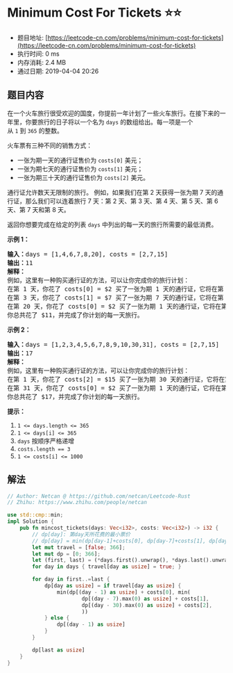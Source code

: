 # Minimum Cost For Tickets :star::star:
- 题目地址: [https://leetcode-cn.com/problems/minimum-cost-for-tickets](https://leetcode-cn.com/problems/minimum-cost-for-tickets)
- 执行时间: 0 ms 
- 内存消耗: 2.4 MB
- 通过日期: 2019-04-04 20:26

## 题目内容
<p>在一个火车旅行很受欢迎的国度，你提前一年计划了一些火车旅行。在接下来的一年里，你要旅行的日子将以一个名为 <code>days</code> 的数组给出。每一项是一个从 <code>1</code> 到 <code>365</code> 的整数。</p>

<p>火车票有三种不同的销售方式：</p>

<ul>
	<li>一张为期一天的通行证售价为 <code>costs[0]</code> 美元；</li>
	<li>一张为期七天的通行证售价为 <code>costs[1]</code> 美元；</li>
	<li>一张为期三十天的通行证售价为 <code>costs[2]</code> 美元。</li>
</ul>

<p>通行证允许数天无限制的旅行。 例如，如果我们在第 2 天获得一张为期 7 天的通行证，那么我们可以连着旅行 7 天：第 2 天、第 3 天、第 4 天、第 5 天、第 6 天、第 7 天和第 8 天。</p>

<p>返回你想要完成在给定的列表 <code>days</code> 中列出的每一天的旅行所需要的最低消费。</p>



<p><strong>示例 1：</strong></p>

<pre><strong>输入：</strong>days = [1,4,6,7,8,20], costs = [2,7,15]
<strong>输出：</strong>11
<strong>解释： </strong>
例如，这里有一种购买通行证的方法，可以让你完成你的旅行计划：
在第 1 天，你花了 costs[0] = $2 买了一张为期 1 天的通行证，它将在第 1 天生效。
在第 3 天，你花了 costs[1] = $7 买了一张为期 7 天的通行证，它将在第 3, 4, ..., 9 天生效。
在第 20 天，你花了 costs[0] = $2 买了一张为期 1 天的通行证，它将在第 20 天生效。
你总共花了 $11，并完成了你计划的每一天旅行。
</pre>

<p><strong>示例 2：</strong></p>

<pre><strong>输入：</strong>days = [1,2,3,4,5,6,7,8,9,10,30,31], costs = [2,7,15]
<strong>输出：</strong>17
<strong>解释：
</strong>例如，这里有一种购买通行证的方法，可以让你完成你的旅行计划： 
在第 1 天，你花了 costs[2] = $15 买了一张为期 30 天的通行证，它将在第 1, 2, ..., 30 天生效。
在第 31 天，你花了 costs[0] = $2 买了一张为期 1 天的通行证，它将在第 31 天生效。 
你总共花了 $17，并完成了你计划的每一天旅行。
</pre>



<p><strong>提示：</strong></p>

<ol>
	<li><code>1 <= days.length <= 365</code></li>
	<li><code>1 <= days[i] <= 365</code></li>
	<li><code>days</code> 按顺序严格递增</li>
	<li><code>costs.length == 3</code></li>
	<li><code>1 <= costs[i] <= 1000</code></li>
</ol>


## 解法
```rust
// Author: Netcan @ https://github.com/netcan/Leetcode-Rust
// Zhihu: https://www.zhihu.com/people/netcan

use std::cmp::min;
impl Solution {
    pub fn mincost_tickets(days: Vec<i32>, costs: Vec<i32>) -> i32 {
        // dp[day]: 第day天所花费的最小票价
        // dp[day] = min(dp[day-1]+costs[0], dp[day-7]+costs[1], dp[day-30]+costs[2])
        let mut travel = [false; 366];
        let mut dp = [0; 366];
        let (first, last) = (*days.first().unwrap(), *days.last().unwrap());
        for day in days { travel[day as usize] = true; }

        for day in first..=last {
            dp[day as usize] = if travel[day as usize] {
                min(dp[(day - 1) as usize] + costs[0], min(
                        dp[(day - 7).max(0) as usize] + costs[1],
                        dp[(day - 30).max(0) as usize] + costs[2],
                        ))
            } else {
                dp[(day - 1) as usize]
            }
        }

        dp[last as usize]
    }
}

```
